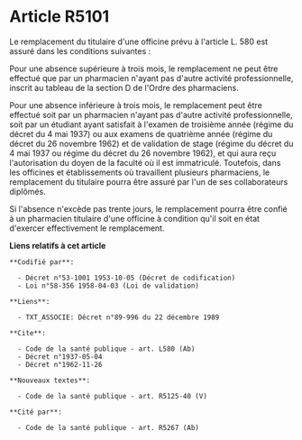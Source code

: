 # Article R5101

Le remplacement du titulaire d'une officine prévu à l'article L. 580 est assuré dans les conditions suivantes :

Pour une absence supérieure à trois mois, le remplacement ne peut être effectué que par un pharmacien n'ayant pas d'autre
activité professionnelle, inscrit au tableau de la section D de l'Ordre des pharmaciens.

Pour une absence inférieure à trois mois, le remplacement peut être effectué soit par un pharmacien n'ayant pas d'autre
activité professionnelle, soit par un étudiant ayant satisfait à l'examen de troisième année (régime du décret du 4 mai 1937)
ou aux examens de quatrième année (régime du décret du 26 novembre 1962) et de validation de stage (régime du décret du 4 mai
1937 ou régime du décret du 26 novembre 1962), et qui aura reçu l'autorisation du doyen de la faculté où il est immatriculé.
Toutefois, dans les officines et établissements où travaillent plusieurs pharmaciens, le remplacement du titulaire pourra
être assuré par l'un de ses collaborateurs diplômés.

Si l'absence n'excède pas trente jours, le remplacement pourra être confié à un pharmacien titulaire d'une officine à
condition qu'il soit en état d'exercer effectivement le remplacement.

**Liens relatifs à cet article**

	**Codifié par**:

	  - Décret n°53-1001 1953-10-05 (Décret de codification)
	  - Loi n°58-356 1958-04-03 (Loi de validation)

	**Liens**:

	  - TXT_ASSOCIE: Décret n°89-996 du 22 décembre 1989

	**Cite**:

	  - Code de la santé publique - art. L580 (Ab)
	  - Décret n°1937-05-04
	  - Décret n°1962-11-26

	**Nouveaux textes**:

	  - Code de la santé publique - art. R5125-40 (V)

	**Cité par**:

	  - Code de la santé publique - art. R5267 (Ab)
